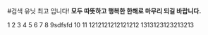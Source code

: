 ﻿#검색 유닛 최고 입니다!
**모두 따뜻하고 행복한 한해로 마무리 되길 바랍니다.**

1
2
3
4
5
6
7
8
9sdfsfd
10
11
1212121212121212
1313123123213213